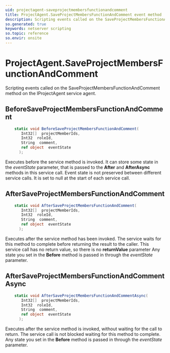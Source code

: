 ```yaml
---
uid: projectagent-saveprojectmembersfunctionandcomment
title: ProjectAgent.SaveProjectMembersFunctionAndComment event method
description: Scripting events called on the SaveProjectMembersFunctionAndComment method on the ProjectAgent service agent.
so.generated: true
keywords: netserver scripting
so.topic: reference
so.envir: onsite
---
```

# ProjectAgent.SaveProjectMembersFunctionAndComment

Scripting events called on the <see cref='M:IProjectAgent.SaveProjectMembersFunctionAndComment'>SaveProjectMembersFunctionAndComment</see> method on the <see cref='IProjectAgent'>IProjectAgent</see>  service agent.

## BeforeSaveProjectMembersFunctionAndComment
```cs
    static void BeforeSaveProjectMembersFunctionAndComment(
       Int32[]  projectMemberIds,
       Int32  roleId,
       String  comment,
       ref object  eventState
      );
```
Executes before the service method is invoked.
It can store some state in the *eventState* parameter, that is passed to the **After** and **AfterAsync** methods in this service call.
Event state is not preserved between different service calls. It is set to null at the start of each service call.
## AfterSaveProjectMembersFunctionAndComment
```cs
    static void AfterSaveProjectMembersFunctionAndComment(
       Int32[]  projectMemberIds,
       Int32  roleId,
       String  comment,
       ref object  eventState
      );
```
Executes after the service method has been invoked. The service waits for this method to complete before returning the result to the caller.
This service call has no return value, so there is no **returnValue** parameter
Any state you set in the **Before** method is passed in through the *eventState* parameter.
## AfterSaveProjectMembersFunctionAndCommentAsync
```cs
    static void AfterSaveProjectMembersFunctionAndCommentAsync(
       Int32[]  projectMemberIds,
       Int32  roleId,
       String  comment,
       ref object  eventState
      );
```
Executes after the service method is invoked, without waiting for the call to return.
The service call is not blocked waiting for this method to complete.
Any state you set in the **Before** method is passed in through the *eventState* parameter.

